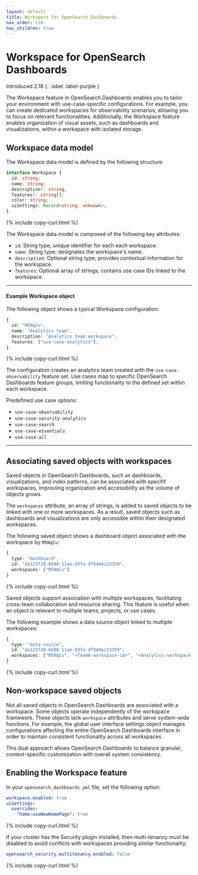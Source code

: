 ```yaml
---
layout: default
title: Workspace for OpenSearch Dashboards
nav_order: 110
has_children: true
---
```


# Workspace for OpenSearch Dashboards
Introduced 2.18
{: .label .label-purple }

The Workspace feature in OpenSearch Dashboards enables you to tailor your environment with use-case-specific configurations. For example, you can create dedicated workspaces for observability scenarios, allowing you to focus on relevant functionalities. Additionally, the Workspace feature enables organization of visual assets, such as dashboards and visualizations, within a workspace with isolated storage.

## Workspace data model

The Workspace data model is defined by the following structure: 

```typescript
interface Workspace {
  id: string;
  name: string;
  description?: string;
  features?: string[];
  color: string;
  uiSettings: Record<string, unknown>;
}
```
{% include copy-curl.html %}

The Workspace data model is composed of the following key attributes:

- `id`: String type; unique identifier for each each workspace.
- `name`: String type; designates the workspace's name.
- `description`: Optional string type; provides contextual information for the workspace.
- `features`: Optional array of strings; contains use case IDs linked to the workspace.

---

#### Example Workspace object

The following object shows a typical Workspace configuration:

```typescript
{
  id: "M5NqCu",
  name: "Analytics team",
  description: "Analytics team workspace",
  features: ["use-case-analytics"],
}
```
{% include copy-curl.html %}

The configuration creates an analytics team created with the `use-case-observability` feature set. Use cases map to specific OpenSearch Dashboards feature groups, limiting functionality to the defined set within each workspace. 

Predefined use case options:

- `use-case-observability`
- `use-case-security-analytics`
- `use-case-search`
- `use-case-essentials`
- `use-case-all`

---

## Associating saved objects with workspaces

Saved objects in OpenSearch Dashboards, such as dashboards, visualizations, and index patterns, can be associated with specifif workspaces, improviing organization and accessibility as the volume of objects grows.

The `workspaces` attribute, an array of strings, is added to saved objects to be linked with one or more workspaces. As a result, saved objects such as dashboards and visualizations are only accessible within their designated workspaces. 

The following saved object shows a dashboard object associated with the workspace by `M5NqCu`:

```typescript
{
  type: "dashboard",
  id: "da123f20-6680-11ee-93fa-df944ec23359",
  workspaces: ["M5NqCu"]
}
```
{% include copy-curl.html %}

Saved objects support association with multiple workspaces, facilitating cross-team collaboration and resource sharing. This feature is useful when an object is relevant to multiple teams, projects, or use cases. 

The following example shows a data source object linked to multiple workspaces:

```typescript
{
  type: "data-source",
  id: "da123f20-6680-11ee-93fa-df944ec23359",
  workspaces: ["M5NqCu", "<TeamA-workspace-id>", "<Analytics-workspace-id>"]
}
```
{% include copy-curl.html %}

## Non-workspace saved objects

Not all saved objects in OpenSearch Dashboards are associated with a workspace. Some objects operate independently of the workspace framework. These objects lack `workspace` attributes and serve system-wide functions. For example, the global user interface settings object manages configurations affecting the entire OpenSearch Dashboards interface in order to maintain consistent functionality across all workspaces.

This dual approach allows OpenSearch Dashboards to balance granular, context-specific customization with overall system consistency. 

## Enabling the Workspace feature

In your `opensearch_dashboards.yml` file, set the following option:

```yaml
workspace.enabled: true
uiSettings:
  overrides:
    "home:useNewHomePage": true
```
{% include copy-curl.html %}

If your cluster has the Security plugin installed, then multi-tenancy must be disabled to avoid conflicts with workspaces providing similar functionality:

```yaml
opensearch_security.multitenancy.enabled: false
```
{% include copy-curl.html %}
